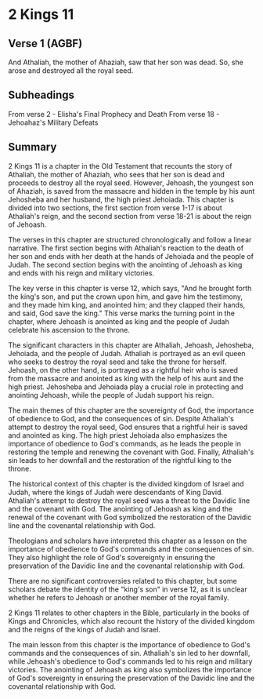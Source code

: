 # 2 Kings 11

## Verse 1 (AGBF)

And Athaliah, the mother of Ahaziah, saw that her son was dead. So, she arose and destroyed all the royal seed.

## Subheadings

From verse 2 - Elisha's Final Prophecy and Death
From verse 18 - Jehoahaz's Military Defeats

## Summary

2 Kings 11 is a chapter in the Old Testament that recounts the story of Athaliah, the mother of Ahaziah, who sees that her son is dead and proceeds to destroy all the royal seed. However, Jehoash, the youngest son of Ahaziah, is saved from the massacre and hidden in the temple by his aunt Jehosheba and her husband, the high priest Jehoiada. This chapter is divided into two sections, the first section from verse 1-17 is about Athaliah's reign, and the second section from verse 18-21 is about the reign of Jehoash.

The verses in this chapter are structured chronologically and follow a linear narrative. The first section begins with Athaliah's reaction to the death of her son and ends with her death at the hands of Jehoiada and the people of Judah. The second section begins with the anointing of Jehoash as king and ends with his reign and military victories.

The key verse in this chapter is verse 12, which says, "And he brought forth the king's son, and put the crown upon him, and gave him the testimony, and they made him king, and anointed him; and they clapped their hands, and said, God save the king." This verse marks the turning point in the chapter, where Jehoash is anointed as king and the people of Judah celebrate his ascension to the throne.

The significant characters in this chapter are Athaliah, Jehoash, Jehosheba, Jehoiada, and the people of Judah. Athaliah is portrayed as an evil queen who seeks to destroy the royal seed and take the throne for herself. Jehoash, on the other hand, is portrayed as a rightful heir who is saved from the massacre and anointed as king with the help of his aunt and the high priest. Jehosheba and Jehoiada play a crucial role in protecting and anointing Jehoash, while the people of Judah support his reign.

The main themes of this chapter are the sovereignty of God, the importance of obedience to God, and the consequences of sin. Despite Athaliah's attempt to destroy the royal seed, God ensures that a rightful heir is saved and anointed as king. The high priest Jehoiada also emphasizes the importance of obedience to God's commands, as he leads the people in restoring the temple and renewing the covenant with God. Finally, Athaliah's sin leads to her downfall and the restoration of the rightful king to the throne.

The historical context of this chapter is the divided kingdom of Israel and Judah, where the kings of Judah were descendants of King David. Athaliah's attempt to destroy the royal seed was a threat to the Davidic line and the covenant with God. The anointing of Jehoash as king and the renewal of the covenant with God symbolized the restoration of the Davidic line and the covenantal relationship with God.

Theologians and scholars have interpreted this chapter as a lesson on the importance of obedience to God's commands and the consequences of sin. They also highlight the role of God's sovereignty in ensuring the preservation of the Davidic line and the covenantal relationship with God.

There are no significant controversies related to this chapter, but some scholars debate the identity of the "king's son" in verse 12, as it is unclear whether he refers to Jehoash or another member of the royal family.

2 Kings 11 relates to other chapters in the Bible, particularly in the books of Kings and Chronicles, which also recount the history of the divided kingdom and the reigns of the kings of Judah and Israel.

The main lesson from this chapter is the importance of obedience to God's commands and the consequences of sin. Athaliah's sin led to her downfall, while Jehoash's obedience to God's commands led to his reign and military victories. The anointing of Jehoash as king also symbolizes the importance of God's sovereignty in ensuring the preservation of the Davidic line and the covenantal relationship with God.
